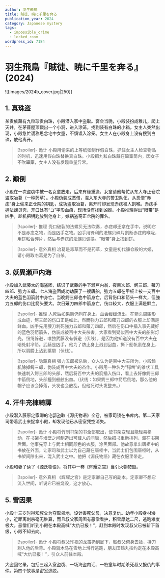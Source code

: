 ```yaml
---
author: 羽生飛鳥
title: 賊徒、暁に千里を奔る
publication_year: 2024
category: Japanese mystery
tags:
  - impossible_crime
  - locked_room
wordpress_id: 7184
---
```


# 羽生飛鳥『賊徒、暁に千里を奔る』(2024)

![[images/2024b_cover.jpg|250]]

## 1. 真珠盗

某贵族藏有九粒珍贵白珠，小殿潜入家中盗取。宴会当晚，小殿装扮成稚儿，爬上天井，在茅葺屋顶戳出一个小洞，进入涂笼，找到装有白珠的小箱。女主人突然出现，小殿急忙谎称思念宅中女童，不慎误入涂笼。女主人在小殿身上没有搜到白珠，放他离开。

> [!spoiler]- 诡计
> 小殿用偷来的上等纸张制作假白珠，抓住女主人检查物品的时机，迅速用假白珠替换真白珠。小殿把九粒白珠藏在篳篥筒内，因女子不吹篳篥，女主人没有发现重量异常。

## 2. 顚倒

小殿在一次盗窃中被一名女童放走，后来有缘重逢，女童请他帮忙从东大寺正仓院盗取冶葛（一种药草）。小殿伪装成恶僧，混入东大寺的警卫队伍，从恶僧“赤痣”身上偷来正仓院的钥匙，成功盗取冶葛，离开时却发现赤痣被人割喉。赤痣手握法螺贝壳，开口处有“コ”字形血痕，现场没有找到凶器。小殿推理得出“眼带”是凶手，趁机把钥匙放到他身上，嫁祸盗窃正仓院的罪名。

> [!spoiler]- 推理
> 壳口破裂的法螺贝无法吹奏，赤痣却还拿在手中，说明它不是赤痣之物，而是凶手之物。凶手用锋利的法螺贝碎片割断赤痣的喉咙，用饼粘合碎片，然后与赤痣的法螺贝调换。“眼带”身上找到饼。

> [!spoiler]- 意外真相
> 冶葛是毒草而不是药草，女童是初代镰仓殿的大姫，请小殿取冶葛是为了自杀。

## 3. 妖異瀬戸内海

小殿加入武藤太的海盗团，结识了武藤的手下瀬戸内翁、夜目次郎、鰐三郎、薙刀四郎、強力五郎。七人海盗团成功劫获了一艘唐船，強力五郎在甲板上被一支百中大夫的蓝色羽箭射中身亡。当晚鰐三郎也中箭身亡，后背伤口和箭头一样大，但強力五郎的伤口比箭头要大。次日薙刀四郎中箭身亡，伤口较大，衣服上满是鲜血。

> [!spoiler]- 推理
> 人死后如果箭仍刺在身上，血会缓缓流出，在箭头周围形成血迹，鰐三郎的伤口正是如此，然而強力五郎和薙刀四郎的衣服上却满是鲜血。凶手先用腰刀刺死強力五郎和薙刀四郎，然后在伤口中插入事先藏好的蓝色羽箭箭头，伪装成被百中大夫杀害。大家看到疑似百中大夫的船影灯光，纷纷躲避，唯独武藤没有躲避（伏线），是因为他知道没有百中大夫在暗处射冷箭。武藤是凶手，他为了防止身上溅到回血，撕下船帆裹在身上，所以肩膀上沾到藁屑（伏线）。

> [!spoiler]- 隐藏真相
> 强力五郎被杀后，众人认为是百中大夫所为，小殿趁机除掉鳄三郎，伪装成百中大夫的杰作。小殿用一种名为“锷凿”的锥状工具快速刺入鰐三郎的头部，然后将百中大夫的箭插入伤口，看上去好像鰐三郎中箭倒地，头部撞到船舷出血。（伏线：如果鰐三郎中箭后倒地，那么他的帽子应该会掉落，头发也会散乱，但他死时头发整齐。）

## 4. 汗牛充棟綺譚

小殿潜入藤原定家卿的宅邸盗取《源氏物语》全卷，被家司锁在书库内。第二天家司带着武士来捉拿小殿，却发现他已从密室凭空消失。

> [!spoiler]- 诡计
> 小殿将竹制书架的书全部取出，使书架变轻且能轻易移动，在书架与墙壁之间制造出可藏人的间隙，然后把书重新排列，藏在书架后面。他事先穿上与武士相同颜色的衣服，涂黑面部。他故意拿出唐柜中的书放在外面，让家司和武士以为自己藏在唐柜中，当武士们包围唐柜时，从书架间隙出来，混入武士之中。他把《源氏物語》藏在衣服里带走。

小殿和妻子读了《源氏物语》，将其中一卷《辉耀之宫》当引火物焚毁。

> [!spoiler]- 意外真相
> 《辉耀之宫》是定家卿自己写的副本。定家卿不想它流入世间，听说它已被烧毁，这才放心。

## 5. 雪因果

小殿十三岁时得知叔父为夺取领地，设计害死父母，决意复仇。幼年小殿身材矮小，近距离刺杀毫无胜算，而且叔父家周围有恶僧看护，积雪厚达二尺，逃跑难度极大。恶僧们听到小殿在本殿高喊“大仇已报！”，赶到本殿时发现叔父已被斩下首级，小殿不知去向。

> [!spoiler]- 诡计
> 小殿将叔父珍视的龙笛扔到廊下，趁叔父俯身去捡，持刀刺入他的后背。小殿骑木马在雪地上滑行逃跑，朋友田鶴丸按约定在本殿高喊“大仇已报！”，引众人前往本殿。

大盗回忆录，包括三起入室盗窃、一场海盗内讧、一桩童年时期杀死叔父报仇的事件。第四个故事是密室逃脱。